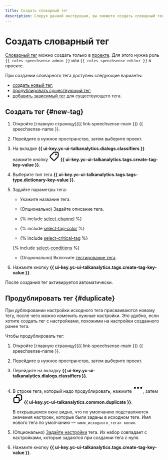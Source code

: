 ```yaml
---
title: Создать словарный тег
description: Следуя данной инструкции, вы сможете создать словарный тег проекта разными способами.
---
```


# Создать словарный тег

[Словарный тег](../../../concepts/tags.md#dictionary-tags) можно создать только в [проекте](../../../concepts/resources-hierarchy.md#project). Для этого нужна роль `{{ roles-speechsense-admin }}` или `{{ roles-speechsense-editor }}` в проекте.

При создании словарного тега доступны следующие варианты:

* [создать новый тег](#new-tag);
* [продублировать существующий тег](#duplicate);
* [добавить зависимый тег](create-dependent-tag.md) для существующего тега.

## Создать тег {#new-tag}

1. Откройте [главную страницу]({{ link-speechsense-main }}) {{ speechsense-name }}.
1. Перейдите в нужное пространство, затем выберите проект.
1. На вкладке **{{ ui-key.yc-ui-talkanalytics.dialogs.classifiers }}** нажмите кнопку ![icon](../../../../_assets/console-icons/tag.svg) **{{ ui-key.yc-ui-talkanalytics.tags.create-tag-key-value }}**.
1. Выберите тип тега **{{ ui-key.yc-ui-talkanalytics.tags.tags-type.dictionary-key-value }}**.
1. Задайте параметры тега:

    * Укажите название тега.
    * (Опционально) Задайте описание тега.

    * {% include [select-channel](../../../../_includes/speechsense/tag/select-channel.md) %}
    * {% include [select-tag-color](../../../../_includes/speechsense/tag/select-tag-color.md) %}
    * {% include [select-critical-tag](../../../../_includes/speechsense/tag/select-critical-tag.md) %}

    {% include [select-conditions](../../../../_includes/speechsense/tag/select-conditions.md) %}

    * (Опционально) Включите [тестирование тега](test.md).

1. Нажмите кнопку **{{ ui-key.yc-ui-talkanalytics.tags.create-tag-key-value }}**.

После создания тег активируется автоматически.

## Продублировать тег {#duplicate}

При дублировании настройки исходного тега присваиваются новому тегу, после чего можно изменить нужные настройки. Это удобно, если хотите создать тег с настройками, похожими на настройки созданного ранее тега.

Чтобы продублировать тег:

1. Откройте [главную страницу]({{ link-speechsense-main }}) {{ speechsense-name }}.
1. Перейдите в нужное пространство, затем выберите проект.
1. Перейдите на вкладку **{{ ui-key.yc-ui-talkanalytics.dialogs.classifiers }}**.
1. В строке тега, который надо продублировать, нажмите ![icon](../../../../_assets/console-icons/ellipsis.svg), затем ![icon](../../../../_assets/console-icons/copy.svg) **{{ ui-key.yc-ui-talkanalytics.common.duplicate }}**.

    В открывшемся окне видно, что по умолчанию подставляются значения настроек, которые были заданы в исходном теге. Имя нового тега по умолчанию — `<имя_исходного_тега> копия`.

1. (Опционально) [Задайте настройки](#new-tag) тега. Их набор совпадает с настройками, которые задаются при создании тега с нуля.
1. Нажмите кнопку **{{ ui-key.yc-ui-talkanalytics.tags.create-tag-key-value }}**.
